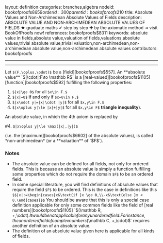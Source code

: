 layout: definition
categories: branches,algebra
nodeid: bookofproofs$8659
orderid: 300
parentid: bookofproofs$210
title: Absolute Values and Non-Archimedean Absolute Values of Fields
description: ABSOLUTE VALUE AND NON-ARCHIMEDEAN ABSOLUTE VALUES OF FIELDS ★ graduate maths ✔ step by step ✚ by the axiomatic method ➜ visit BookOfProofs now!
references: bookofproofs$8311
keywords: absolute value in fields,absolute value,valuation of fields,valuations,absolute values,trivial absolute value,trivial valuation,non-archimedean,non-archimedean absolute value,non-archimedean absolute values
contributors: bookofproofs

---


---

Let `$(F,\oplus,\odot)$` be a [field][bookofproofs$557]. An **absolute value** `$|\cdot|:F\to \mathbb R$` is a [real-valued][bookofproofs$1105] [function][bookofproofs$592] fulfilling the following properties:

1. `$|x|\ge 0$` for all `$x\in F.$`
1. `$|x|=0$` if and only if `$x=0\in F.$`
1. `$|x\odot y|=|x|\cdot |y|$` for all `$x,y\in F.$`
1. `$|x\oplus y|\le |x|+|y|$` for all `$x,y\in F$`  **triangle inequality**).

An absolute value, in which the 4th axiom is replaced by

#4. `$|x\oplus y|\le \max(|x|,|y|)$`

(i.e. the [maximum][bookofproofs$6602] of the absolute values), is called *non-archimedean* (or a **valuation** of `$F$`).

### Notes

* The absolute value can be defined for all fields, not only for ordered fields. This is because an absolute value is simply a function fulfilling some properties which do not require the domain `$F$` to be an ordered field.
* In some special literature, you will find definitions of absolute values that require the field `$F$` to be ordered. This is the case in definitions like this `$$|x|:=\begin{cases}x&\text{if }x \ge 0,\\-x&\text{else }x < 0.\end{cases}$$` You should be aware that this is only a special case definition applicable for only some common fields like the field of [real numbers][bookofproofs$1105] `$(\mathbb R, +,\cdot).$` It would be not applicable for any unordered field. For instance, the unordered field of complex numbers `$(\mathbb C, +,\cdot)$` requires another definition of an absolute value.
* The definition of an absolute value given here is applicable for all kinds of fields.
